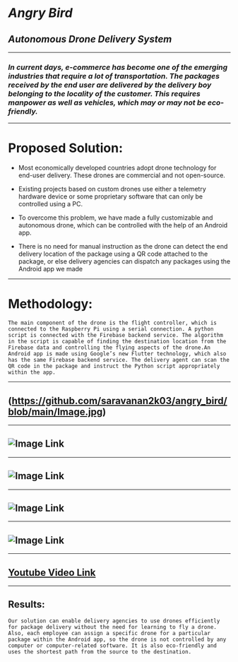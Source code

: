 # ***Angry Bird***
## _Autonomous Drone Delivery System_

___

###  _In current days, e-commerce has become one of the emerging industries that require a lot of transportation. The packages received by the end user are delivered by the delivery boy belonging to the locality of the customer. This requires manpower as well as vehicles, which may or may not be eco-friendly._

---



# **Proposed Solution:**


* Most economically developed countries adopt drone technology for end-user delivery. These drones are commercial and not open-source.

* Existing projects based on custom drones use either a telemetry hardware device or some proprietary software that can only be controlled using a PC.

* To overcome this problem, we have made a fully customizable and autonomous drone, which can be controlled with the help of an Android app.

* There is no need for manual instruction as the drone can detect the end delivery location of the package using a QR code attached to the package, or else delivery agencies can dispatch any packages using the Android app we made
---

# **Methodology:**
```The main component of the drone is the flight controller, which is connected to the Raspberry Pi using a serial connection. A python script is connected with the Firebase backend service. The algorithm in the script is capable of finding the destination location from the Firebase data and controlling the flying aspects of the drone.An Android app is made using Google’s new Flutter technology, which also has the same Firebase backend service. The delivery agent can scan the QR code in the package and instruct the Python script appropriately within the app.```

---

## (https://github.com/saravanan2k03/angry_bird/blob/main/Image.jpg)

---
## ![Image Link](https://github.com/saravanan2k03/angry_bird/blob/main/Image1.jpg)

---
## ![Image Link](https://github.com/saravanan2k03/angry_bird/blob/main/Image2.jpg)
---
## ![Image Link](https://github.com/saravanan2k03/angry_bird/blob/main/Image3.jpg)
---
## ![Image Link](https://github.com/saravanan2k03/angry_bird/blob/main/Image4.jpg)
---
## [Youtube Video Link](https://www.youtube.com/watch?v=kqYaZeBHdSA)


---

## **Results:**

```Our solution can enable delivery agencies to use drones efficiently for package delivery without the need for learning to fly a drone. Also, each employee can assign a specific drone for a particular package within the Android app, so the drone is not controlled by any computer or computer-related software. It is also eco-friendly and uses the shortest path from the source to the destination.```
